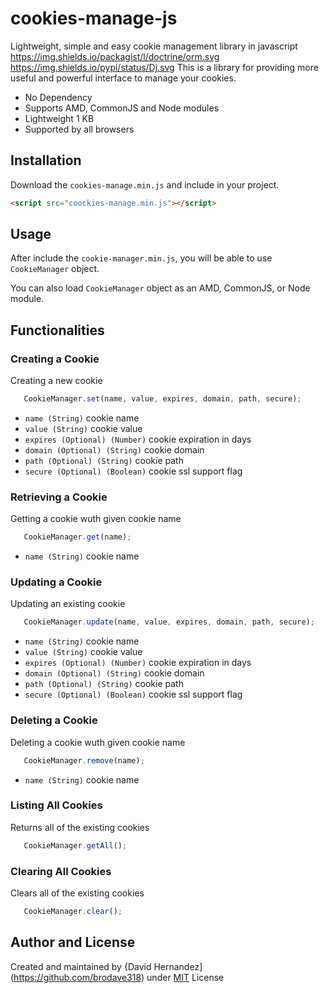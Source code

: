 # cookies-manage-js
Lightweight, simple and easy cookie management library in javascript
https://img.shields.io/packagist/l/doctrine/orm.svg 
https://img.shields.io/pypi/status/Dj.svg
This is a library for providing more useful and powerful interface to manage your cookies.
- No Dependency
- Supports AMD, CommonJS and Node modules
- Lightweight 1 KB
- Supported by all browsers


## Installation
Download the `cookies-manage.min.js` and include in your project.

```html
<script src="coockies-manage.min.js"></script>
```

## Usage
After include the `cookie-manager.min.js`, you will be able to use `CookieManager` object.

You can also load `CookieManager` object as an AMD, CommonJS, or Node module.


## Functionalities

### Creating a Cookie

Creating a new cookie

```js
   CookieManager.set(name, value, expires, domain, path, secure);
```

- `name (String)` cookie name
- `value (String)` cookie value
- `expires (Optional) (Number)` cookie expiration in days
- `domain (Optional) (String)` cookie domain
- `path (Optional) (String)` cookie path
- `secure (Optional) (Boolean)` cookie ssl support flag


### Retrieving a Cookie

Getting a cookie wuth given cookie name

```js
   CookieManager.get(name);
```

- `name (String)` cookie name


### Updating a Cookie

Updating an existing cookie

```js
   CookieManager.update(name, value, expires, domain, path, secure);
```

- `name (String)` cookie name
- `value (String)` cookie value
- `expires (Optional) (Number)` cookie expiration in days
- `domain (Optional) (String)` cookie domain
- `path (Optional) (String)` cookie path
- `secure (Optional) (Boolean)` cookie ssl support flag


### Deleting a Cookie

Deleting a cookie wuth given cookie name

```js
   CookieManager.remove(name);
```

- `name (String)` cookie name


### Listing All Cookies

Returns all of the existing cookies

```js
   CookieManager.getAll();
```


### Clearing All Cookies

Clears all of the existing cookies

```js
   CookieManager.clear();
```

## Author and License
Created and maintained by {David Hernandez](https://github.com/brodave318) under [MIT](LICENSE.md) License
